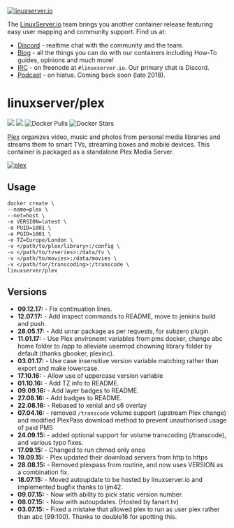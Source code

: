 <a href="https://linuxserver.io" rel="linuxserver.io">![linuxserver.io](https://raw.githubusercontent.com/linuxserver/docker-templates/master/linuxserver.io/img/linuxserver_medium.png)</a>

The [LinuxServer.io](https://linuxserver.io) team brings you another container release featuring easy user mapping and community support. Find us at:
* [Discord](https://discord.gg/YWrKVTn) - realtime chat with the community and the team.
* [Blog](https://blog.linuxserver.io) - all the things you can do with our containers including How-To guides, opinions and much more!
* [IRC](https://irc.linuxserver.io) - on freenode at `#linuxserver.io`. Our primary chat is Discord.
* [Podcast](https://podcast.linuxserver.io) - on hiatus. Coming back soon (late 2018).

# linuxserver/plex
[![](https://images.microbadger.com/badges/version/linuxserver/plex.svg)](https://microbadger.com/images/linuxserverplex "Get your own version badge on microbadger.com")
[![](https://images.microbadger.com/badges/image/linuxserver/plex.svg)](https://microbadger.com/images/linuxserver/plex "Get your own version badge on microbadger.com")
![Docker Pulls](https://img.shields.io/docker/pulls/linuxserver/plex.svg)
![Docker Stars](https://img.shields.io/docker/stars/linuxserver/plex.svg)

[Plex](https://plex.tv/) organizes video, music and photos from personal media libraries and streams them to smart TVs, streaming boxes and mobile devices. This container is packaged as a standalone Plex Media Server.

<a href="https://plex.tv/" rel="plex">![plex](http://the-gadgeteer.com/wp-content/uploads/2015/10/plex-logo-e1446990678679.png)</a>

## Usage

```
docker create \
--name=plex \
--net=host \
-e VERSION=latest \
-e PUID=1001 \
-e PGID=1001 \
-e TZ=Europe/London \
-v </path/to/plex/library>:/config \
-v </path/to/tvseries>:/data/tv \
-v </path/to/movies>:/data/movies \
-v </path/for/transcoding>:/transcode \
linuxserver/plex
```

## Versions

* **09.12.17:** - Fix continuation lines.
* **12.07.17:** -  Add inspect commands to README, move to jenkins build and push.
* **28.05.17:** -  Add unrar package as per requests, for subzero plugin.
* **11.01.17:** -  Use Plex environemt variables from pms docker, change abc home folder to /app to alleviate usermod chowning library folder by default (thanks gbooker, plexinc).
* **03.01.17:** -  Use case insensitive version variable matching rather than export and make lowercase.
* **17.10.16:** -  Allow use of uppercase version variable
* **01.10.16:** -  Add TZ info to README.
* **09.09.16:** -  Add layer badges to README.
* **27.08.16:** -  Add badges to README.
* **22.08.16:** -  Rebased to xenial and s6 overlay
* **07.04.16:** -  removed `/transcode` volume support (upstream Plex change) and modified PlexPass download method to prevent unauthorised usage of paid PMS
* **24.09.15:** -  added optional support for volume transcoding (/transcode), and various typo fixes.
* **17.09.15:** -  Changed to run chmod only once
* **19.09.15:** -  Plex updated their download servers from http to https
* **28.08.15:** -  Removed plexpass from routine, and now uses VERSION as a combination fix.
* **18.07.15:** -  Moved autoupdate to be hosted by linuxserver.io and implemented bugfix thanks to ljm42.
* **09.07.15:** -  Now with ability to pick static version number.
* **08.07.15:** -  Now with autoupdates. (Hosted by fanart.tv)
* **03.07.15:** -  Fixed a mistake that allowed plex to run as user plex rather than abc (99:100). Thanks to double16 for spotting this.
